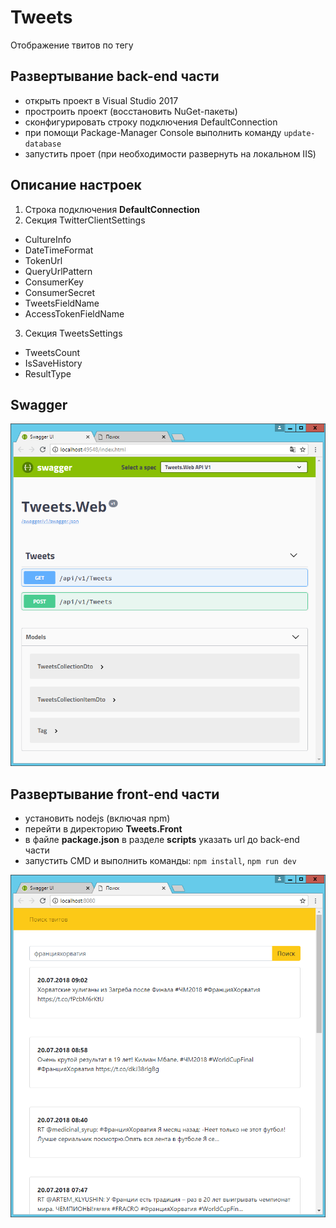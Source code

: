 # Tweets

Отображение твитов по тегу

## Развертывание back-end части
- открыть проект в Visual Studio 2017
- простроить проект (восстановить NuGet-пакеты)
- сконфигурировать строку подключения DefaultConnection
- при помощи Package-Manager Console выполнить команду `update-database`
- запустить проет (при необходимости развернуть на локальном IIS)

## Описание настроек
1. Строка подключения **DefaultConnection**
2. Секция TwitterClientSettings
- CultureInfo
- DateTimeFormat
- TokenUrl
- QueryUrlPattern
- ConsumerKey
- ConsumerSecret
- TweetsFieldName
- AccessTokenFieldName
3. Секция TweetsSettings
- TweetsCount
- IsSaveHistory
- ResultType

## Swagger
![Swagger](/docs/swagger.png)

## Развертывание front-end части
- установить nodejs (включая npm)
- перейти в директорию **Tweets.Front**
- в файле **package.json** в разделе **scripts** указать url до back-end части
- запустить CMD и выполнить команды: `npm install`, `npm run dev`

![app](/docs/app.png)